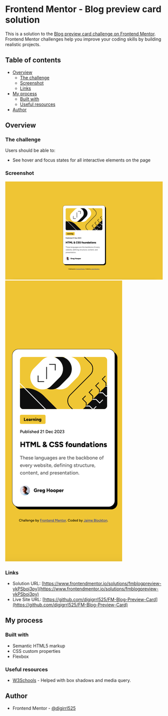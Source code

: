 # Frontend Mentor - Blog preview card solution

This is a solution to the [Blog preview card challenge on Frontend Mentor](https://www.frontendmentor.io/challenges/blog-preview-card-ckPaj01IcS). Frontend Mentor challenges help you improve your coding skills by building realistic projects. 

## Table of contents

- [Overview](#overview)
  - [The challenge](#the-challenge)
  - [Screenshot](#screenshot)
  - [Links](#links)
- [My process](#my-process)
  - [Built with](#built-with)
  - [Useful resources](#useful-resources)
- [Author](#author)


## Overview

### The challenge

Users should be able to:

- See hover and focus states for all interactive elements on the page

### Screenshot

![Desktop](./screenshots/Blockton-desktop.png)
![Mobile](./screenshots/Blockton-mobile.png)



### Links

- Solution URL: [https://www.frontendmentor.io/solutions/fmblogpreview-ykPSboj3py](https://www.frontendmentor.io/solutions/fmblogpreview-ykPSboj3py)
- Live Site URL: [https://github.com/digigrrl525/FM-Blog-Preview-Card](https://github.com/digigrrl525/FM-Blog-Preview-Card)

## My process

### Built with

- Semantic HTML5 markup
- CSS custom properties
- Flexbox

### Useful resources

- [W3Schools](https://www.w3schools.com/) - Helped with box shadows and media query.


## Author

- Frontend Mentor - [@digirrl525](https://www.frontendmentor.io/profile/digigrrl525)


